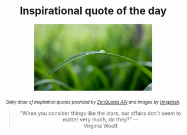 
<div align="center">

# Inspirational quote of the day

<img src="./data/photo.jpeg" alt="Beautiful nature photo" width="320" height="180">

<sub><i>Daily dose of inspiration quotes provided by [ZenQuotes API](https://zenquotes.io/) and images by [Unsplash](https://unsplash.com/).</i></sub>


<blockquote>&ldquo;When you consider things like the stars, our affairs don't seem to matter very much, do they?&rdquo; &mdash; <footer>Virginia Woolf</footer></blockquote>

</div>
